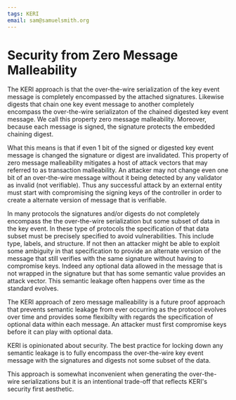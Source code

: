 ```yaml
---
tags: KERI
email: sam@samuelsmith.org
---
```


# Security from Zero Message Malleability

The KERI approach is that the over-the-wire serialization of the key event message is completely encompassed by the attached signatures. Likewise digests that chain one key event message to another completely encompass the over-the-wire serializaton of the chained digested key event message. We call this property zero message malleability. Moreover, because each message is signed, the signature protects the embedded chaining digest.

What this means is that if even 1 bit of the signed or digested key event message is changed the signature or digest are invalidated.  This property of zero message malleability mitigates a host of attack vectors that may referred to as transaction malleability.  An attacker may not change even one bit of an over-the-wire message without it being detected by any validator as invalid (not verifiable). Thus any successful attack by an external entity must start with compromising the signing keys of the controller in order to create a alternate version of message that is verifiable. 


In many protocols the signatures and/or digests do not completely encompass the the over-the-wire serialization but some subset of data in the key event. In these type of protocols the specification of that data subset must be precisely specified to avoid vulnerabilities. This include type, labels, and structure. If not then an attacker might be able to exploit some ambiguity in that specification to provide an alternate version of the message that still verifies with the same signature without having to compromise keys. Indeed any optional data allowed in the message that is not wrapped in the signature but that has some semantic value provides an attack vector. This semantic leakage often happens over time as the standard evolves.

The KERI approach of zero message malleability is a future proof  approach that prevents semantic leakage from ever occurring as the protocol evolves over time and provides some flexibilty with regards the specification of optional data within each message. An attacker must first compromise keys before it can play with optional data.

KERI is opinionated about security. The best practice for locking down any semantic leakage is to fully encompass the over-the-wire key event message with the signatures and digests not some subset of the data. 

This approach is somewhat inconvenient when generating the over-the-wire serializations but it is an intentional trade-off that reflects KERI's security first aesthetic.


